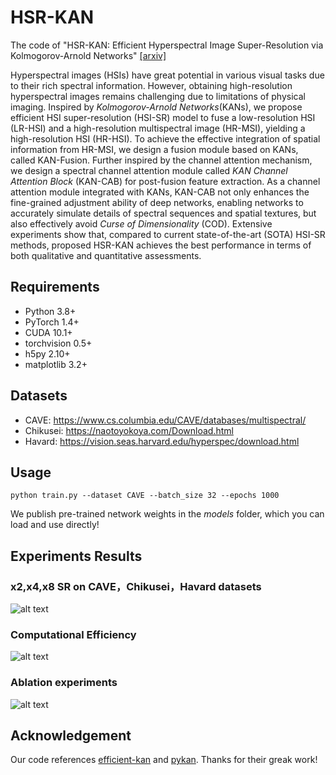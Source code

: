 # HSR-KAN
The code of "HSR-KAN: Efficient Hyperspectral Image Super-Resolution via
Kolmogorov-Arnold Networks" [[arxiv]](https://arxiv.org/abs/2409.06705)

Hyperspectral images (HSIs) have great potential in various visual tasks due to their rich spectral information. However, obtaining high-resolution hyperspectral images remains challenging due to limitations of physical imaging. Inspired by _Kolmogorov-Arnold Networks_(KANs), we propose efficient HSI super-resolution (HSI-SR) model to fuse a low-resolution HSI (LR-HSI) and a high-resolution multispectral image (HR-MSI), yielding a high-resolution HSI (HR-HSI). To achieve the effective integration of spatial information from HR-MSI, we design a fusion module based on KANs, called KAN-Fusion. Further inspired by the channel attention mechanism, we design a spectral channel attention module called _KAN Channel Attention Block_ (KAN-CAB) for post-fusion feature extraction. As a channel attention module integrated with KANs, KAN-CAB not only enhances the fine-grained adjustment ability of deep networks, enabling networks to accurately simulate details of spectral sequences and spatial textures, but also effectively avoid _Curse of Dimensionality_ (COD). Extensive experiments show that, compared to current state-of-the-art (SOTA) HSI-SR methods, proposed HSR-KAN achieves the best performance in terms of both qualitative and quantitative assessments. 
## Requirements
- Python 3.8+
- PyTorch 1.4+
- CUDA 10.1+
- torchvision 0.5+
- h5py 2.10+
- matplotlib 3.2+

## Datasets
- CAVE: https://www.cs.columbia.edu/CAVE/databases/multispectral/
- Chikusei: https://naotoyokoya.com/Download.html 
- Havard: https://vision.seas.harvard.edu/hyperspec/download.html 

## Usage
```
python train.py --dataset CAVE --batch_size 32 --epochs 1000
```
We publish pre-trained network weights in the _models_ folder, which you can load and use directly!

## Experiments Results
### x2,x4,x8 SR on CAVE，Chikusei，Havard datasets
![alt text](./pics/image.png)
### Computational Efficiency
![alt text](./pics/image-1.png)
### Ablation experiments
![alt text](./pics/image-2.png)

## Acknowledgement
Our code references [efficient-kan](https://github.com/Blealtan/efficient-kan.git) and [pykan](https://github.com/KindXiaoming/pykan.git). Thanks for their greak work!